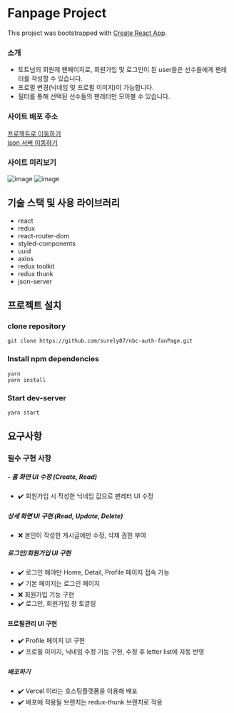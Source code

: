 # Fanpage Project

This project was bootstrapped with [Create React App](https://github.com/facebook/create-react-app).

### 소개
- 토트넘의 회원제 팬페이지로, 회원가입 및 로그인이 된 user들은 선수들에게 팬레터를 작성할 수 있습니다.
- 프로필 변경(닉네임 및 프로필 이미지)이 가능합니다.
- 필터를 통해 선택된 선수들의 팬레터만 모아볼 수 있습니다.
 
### 사이트 배포 주소
[프로젝트로 이동하기](nbc-auth-fan-page-pja8mdpw9-borakwons-projects.vercel.app)
<br>
[json 서버 이동하기](https://wave-quartz-dracopelta.glitch.me)


### 사이트 미리보기
![image](https://github.com/surely07/nbc-auth-fanPage/assets/147504785/95daa9f9-75e7-44a7-8de3-d1eeb1a8fcad)
![image](https://github.com/surely07/nbc-auth-fanPage/assets/147504785/db31f8f8-3b45-45dc-8c95-13ac20901752)


## 기술 스택 및 사용 라이브러리
- react
- redux
- react-router-dom
- styled-components
- uuid
- axios
- redux toolkit
- redux thunk
- json-server


## 프로젝트 설치

### clone repository

```
git clone https://github.com/surely07/nbc-auth-fanPage.git
```

### Install npm dependencies

```
yarn
yarn install
```

### Start dev-server

```
yarn start
```

## 요구사항

### 필수 구현 사항

##### - 홈 화면 UI 수정 (Create, Read)
- ✔️ 회원가입 시 작성한 닉네임 값으로 팬레터 UI 수정

##### 상세 화면 UI 구현 (Read, Update, Delete)
- ❌ 본인이 작성한 게시글에만 수정, 삭제 권한 부여

##### 로그인/회원가입 UI 구현
- ✔️ 로그인 해야만 Home, Detail, Profile 페이지 접속 가능
- ✔️ 기본 페이지는 로그인 페이지
- ❌ 회원가입 기능 구현
- ✔️ 로그인, 회원가입 창 토글링

#### 프로필관리 UI 구현
- ✔️ Profile 페이지 UI 구현
- ✔️ 프로필 이미지, 닉네임 수정 기능 구현, 수정 후 letter list에 자동 반영

##### 배포하기
- ✔️ Vercel 이라는 호스팅플랫폼을 이용해 배포
- ✔️ 배포에 적용될 브랜치는 redux-thunk 브랜치로 적용



